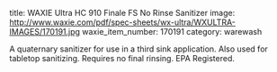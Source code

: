 title: WAXIE Ultra HC 910 Finale FS No Rinse Sanitizer
image: http://www.waxie.com/pdf/spec-sheets/wx-ultra/WXULTRA-IMAGES/170191.jpg
waxie_item_number: 170191
category: warewash

A quaternary sanitizer for use in a third sink application. Also used for tabletop sanitizing. Requires no final rinsing. EPA Registered.
